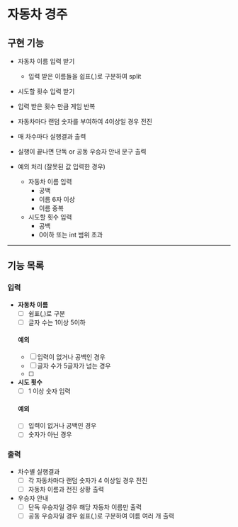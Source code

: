 # 자동차 경주
## 구현 기능
- 자동차 이름 입력 받기
  - 입력 받은 이름들을 쉽표(,)로 구분하여 split
- 시도할 횟수 입력 받기
- 입력 받은 횟수 만큼 게임 반복
- 자동차마다 랜덤 숫자를 부여하여 4이상일 경우 전진
- 매 차수마다 실행결과 출력
- 실행이 끝나면 단독 or 공동 우승자 안내 문구 출력


- 예외 처리 (잘못된 값 입력한 경우)
  - 자동차 이름 입력
    - 공백
    - 이름 6자 이상
    - 이름 중복
  - 시도할 횟수 입력
    - 공백
    - 0이하 또는 int 범위 초과
---
## 기능 목록
### 입력
- **자동차 이름**
  - [ ] 쉼표(,)로 구분
  - [ ] 글자 수는 1이상 5이하
  #### 예외
    - [ ] 입력이 없거나 공백인 경우
    - [ ] 글자 수가 5글자가 넘는 경우
    - [ ] 

- **시도 횟수**
  - [ ] 1 이상 숫자 입력
  #### 예외
    - [ ] 입력이 없거나 공백인 경우
    - [ ] 숫자가 아닌 경우
### 출력
- 차수별 실행결과
  - [ ] 각 자동차마다 랜덤 숫자가 4 이상일 경우 전진
  - [ ] 자동차 이름과 전진 상황 출력
- 우승자 안내
  - [ ] 단독 우승자일 경우 해당 자동차 이름만 출력
  - [ ] 공동 우승자일 경우 쉼표(,)로 구분하여 이름 여러 개 출력
